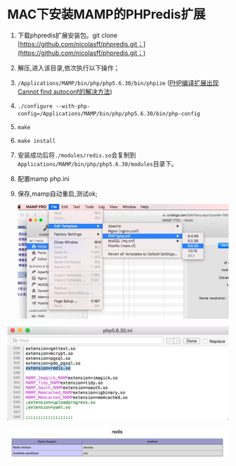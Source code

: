 # MAC下安装MAMP的PHPredis扩展

1. 下载phpredis扩展安装包。git clone [https://github.com/nicolasff/phpredis.git；](https://github.com/nicolasff/phpredis.git；)
2. 解压,进入该目录,依次执行以下操作；
3. `/Applications/MAMP/bin/php/php5.6.30/bin/phpize` \([PHP编译扩展出现Cannot find autoconf的解决方法](mweblib://15143433921449)\)
4. `./configure --with-php-config=/Applications/MAMP/bin/php/php5.6.30/bin/php-config`
5. `make`
6. `make install`
7. 安装成功后将`./modules/redis.so`会复制到`Applications/MAMP/bin/php/php5.6.30/modules`目录下。
8. 配置mamp php.ini 
9. 保存,mamp自动重启,测试ok;

   ![-w405](.gitbook/assets/15143445006202.jpg)

![](.gitbook/assets/15143448146198.jpg)

![](.gitbook/assets/15143448369550.jpg)

